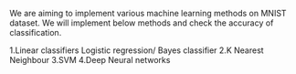 We are aiming to implement various machine learning methods on MNIST dataset.
We will implement below methods and check the accuracy of classification.

1.Linear classifiers Logistic regression/ Bayes classifier
2.K Nearest Neighbour
3.SVM
4.Deep Neural networks
